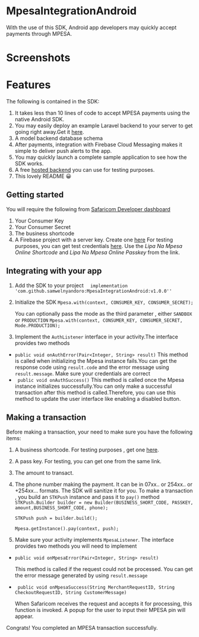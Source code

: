 # MpesaIntegrationAndroid
With the use of this SDK, Android app developers may quickly accept payments through MPESA.
# Screenshots

	
# Features
The following is contained in the SDK:
1. It takes less than 10 lines of code to accept MPESA payments using the native Android SDK.
2. You may easily deploy an example Laravel backend to your server to get going right away.Get it [here](https://github.com/samwelnyandoro/mpesaintegrationandroid-backend.git).
3. A model backend database schema
4. After payments, integration with Firebase Cloud Messaging makes it simple to deliver push alerts to the app.
5. You may quickly launch a complete sample application to see how the SDK works.
6. A free [hosted backend](https://mpesa.samwel.com) you can use for testing purposes.
7. This lovely README 😀

## Getting started
You will require the following from [Safaricom Developer dashboard](https://developer.safaricom.co.ke)
1. Your Consumer Key
2. Your Consumer Secret
3. The business shortcode
4. A Firebase project with a server key. Create one [here](https://console.firebase.google.com/)
For testing purposes, you can get test credentials [here](https://developer.safaricom.co.ke/test_credentials).
Use the *Lipa Na Mpesa Online Shortcode* and *Lipa Na Mpesa Online Passkey* from the link.
## Integrating with your app
1. Add the SDK to your project
    ```  implementation 'com.github.samwelnyandoro:MpesaIntegrationAndroid:v1.0.0''```
    
2. Initialize the SDK
    ```Mpesa.with(context, CONSUMER_KEY, CONSUMER_SECRET);```
    
    You can optionally pass the mode as the third parameter , either `SANDBOX` or `PRODUCTION`
      ```Mpesa.with(context, CONSUMER_KEY, CONSUMER_SECRET, Mode.PRODUCTION);```
3. Implement the `AuthListener` interface in your activity.The interface provides two methods
* ```public void onAuthError(Pair<Integer, String> result)```
    This method is called when initializing the Mpesa instance fails.You can get the response code using `result.code` and the error message using `result.message`. Make sure your credentials are correct
* ``` public void onAuthSuccess()``` 
    This method is called once the Mpesa instance initializes successfully.You can only make a successful transaction after this method is called.Therefore, you can use this method to update the user interface like enabling a disabled button.
## Making a transaction
Before making a transaction, your need to make sure you have the following items:
1. A business shortcode. For testing purposes , get one [here](https://developer.safaricom.co.ke/test_credentials).
2. A pass key. For testing, you can get one from the same link.
3. The amount to transact.
4. The phone number making the payment. It can be in 07xx.. or 254xx.. or +254xx... formats. The SDK will sanitize it for you.
    To make a transaction , you build an `STKPush` instance and pass it to `pay()` method
       ```STKPush.Builder builder = new Builder(BUSINESS_SHORT_CODE, PASSKEY, amount,BUSINESS_SHORT_CODE, phone);```
    
    ```STKPush push = builder.build();```
    
    ```Mpesa.getInstance().pay(context, push);```
5. Make sure your activity implements `MpesaListener`. The interface provides two methods you will need to implement
 * ```public void onMpesaError(Pair<Integer, String> result)```
 
    This method is called if the request could not be processed. You can get the error message generated by using `result.message`
 
 * ``` public void onMpesaSuccess(String MerchantRequestID, String CheckoutRequestID, String CustomerMessage)```
 
    When Safaricom receives the request and accepts it for processing, this function is invoked. A popup for the user to input their MPESA pin will appear.
 
Congrats! You completed an MPESA transaction successfully.
